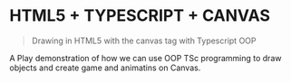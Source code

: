 # HTML5 + TYPESCRIPT + CANVAS

> Drawing in HTML5 with the canvas tag with Typescript OOP

A Play demonstration of how we can use OOP TSc programming to draw objects and create game and animatins on Canvas.
